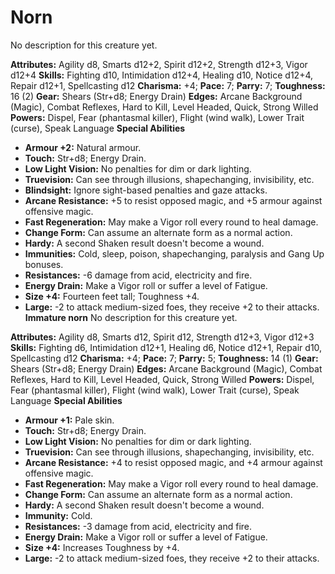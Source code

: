 # Norn

No description for this creature yet.

**Attributes:** Agility d8, Smarts d12+2, Spirit d12+2, Strength d12+3,
Vigor d12+4
**Skills:** Fighting d10, Intimidation d12+4, Healing d10, Notice d12+4,
Repair d12+1, Spellcasting d12
**Charisma:** +4; **Pace:** 7; **Parry:** 7; **Toughness:** 16 (2)
**Gear:** Shears (Str+d8; Energy Drain)
**Edges:** Arcane Background (Magic), Combat Reflexes, Hard to Kill,
Level Headed, Quick, Strong Willed
**Powers:** Dispel, Fear (phantasmal killer), Flight (wind walk), Lower
Trait (curse), Speak Language
**Special Abilities**

- **Armour +2:** Natural armour.
- **Touch:** Str+d8; Energy Drain.
- **Low Light Vision:** No penalties for dim or dark lighting.
- **Truevision:** Can see through illusions, shapechanging,
invisibility, etc.
- **Blindsight:** Ignore sight-based penalties and gaze attacks.
- **Arcane Resistance:** +5 to resist opposed magic, and +5 armour
against offensive magic.
- **Fast Regeneration:** May make a Vigor roll every round to heal
damage.
- **Change Form:** Can assume an alternate form as a normal action.
- **Hardy:** A second Shaken result doesn't become a wound.
- **Immunities:** Cold, sleep, poison, shapechanging, paralysis and Gang
Up bonuses.
- **Resistances:** -6 damage from acid, electricity and fire.
- **Energy Drain:** Make a Vigor roll or suffer a level of Fatigue.
- **Size +4:** Fourteen feet tall; Toughness +4.
- **Large:** -2 to attack medium-sized foes, they receive +2 to their
attacks.
**Immature norn**
No description for this creature yet.

**Attributes:** Agility d8, Smarts d12, Spirit d12, Strength d12+3,
Vigor d12+3
**Skills:** Fighting d6, Intimidation d12+1, Healing d6, Notice d12+1,
Repair d10, Spellcasting d12
**Charisma:** +4; **Pace:** 7; **Parry:** 5; **Toughness:** 14 (1)
**Gear:** Shears (Str+d8; Energy Drain)
**Edges:** Arcane Background (Magic), Combat Reflexes, Hard to Kill,
Level Headed, Quick, Strong Willed
**Powers:** Dispel, Fear (phantasmal killer), Flight (wind walk), Lower
Trait (curse), Speak Language
**Special Abilities**

- **Armour +1:** Pale skin.
- **Touch:** Str+d8; Energy Drain.
- **Low Light Vision:** No penalties for dim or dark lighting.
- **Truevision:** Can see through illusions, shapechanging,
invisibility, etc.
- **Arcane Resistance:** +4 to resist opposed magic, and +4 armour
against offensive magic.
- **Fast Regeneration:** May make a Vigor roll every round to heal
damage.
- **Change Form:** Can assume an alternate form as a normal action.
- **Hardy:** A second Shaken result doesn't become a wound.
- **Immunity:** Cold.
- **Resistances:** -3 damage from acid, electricity and fire.
- **Energy Drain:** Make a Vigor roll or suffer a level of Fatigue.
- **Size +4:** Increases Toughness by +4.
- **Large:** -2 to attack medium-sized foes, they receive +2 to their
attacks.
